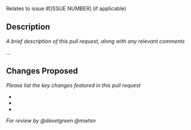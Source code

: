 Relates to issue #[ISSUE NUMBER] (if applicable)

## Description

*A brief description of this pull request, along with any relevant comments*

...

## Changes Proposed

*Please list the key changes featured in this pull request*

-
-
-

*For review by @davetgreen @mwtsn*
